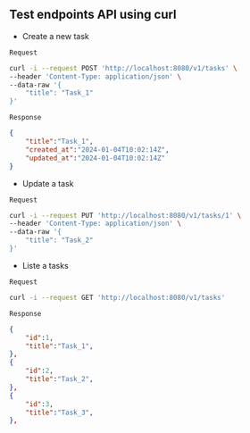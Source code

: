 ## Test endpoints API using curl
* Create a new task

`Request`

```bash
curl -i --request POST 'http://localhost:8080/v1/tasks' \
--header 'Content-Type: application/json' \
--data-raw '{
    "title": "Task_1"
}'
```

`Response`

```json
{
    "title":"Task_1",
    "created_at":"2024-01-04T10:02:14Z",
    "updated_at":"2024-01-04T10:02:14Z"
}
```

* Update a task

`Request`

```bash
curl -i --request PUT 'http://localhost:8080/v1/tasks/1' \
--header 'Content-Type: application/json' \
--data-raw '{
    "title": "Task_2"
}'
```

* Liste a tasks

`Request`

```bash
curl -i --request GET 'http://localhost:8080/v1/tasks'
```

`Response`

```json
{
    "id":1,
    "title":"Task_1",
},
{
    "id":2,
    "title":"Task_2",
},
{
    "id":3,
    "title":"Task_3",
},
```
